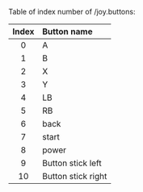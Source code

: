 Table of index number of /joy.buttons:

| Index | Button name |
| :---: | :--- |
| 0 | A |
| 1 | B |
| 2 | X |
| 3 | Y |
| 4 | LB |
| 5 | RB |
| 6 | back |
| 7 | start |
| 8 | power |
| 9 | Button stick left |
| 10 | Button stick right |
